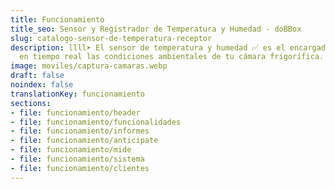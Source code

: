 ```yaml
---
title: Funcionamiento
title_seo: Sensor y Registrador de Temperatura y Humedad - doBBox
slug: catalogo-sensor-de-temperatura-receptor
description: llll➤ El sensor de temperatura y humedad ✅ es el encargado de medir
  en tiempo real las condiciones ambientales de tu cámara frigorífica.
image: moviles/captura-camaras.webp
draft: false
noindex: false
translationKey: funcionamiento
sections:
- file: funcionamiento/header
- file: funcionamiento/funcionalidades
- file: funcionamiento/informes
- file: funcionamiento/anticipate
- file: funcionamiento/mide
- file: funcionamiento/sistema
- file: funcionamiento/clientes
---
```

